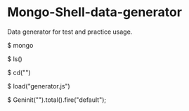 # Mongo-Shell-data-generator
Data generator for test and practice usage.



$ mongo

$ ls()

$ cd("<location of the generator>")

$ load("generator.js")

$ Geninit("<collection name which u gonna create>").total(<amount of data>).fire("default");
